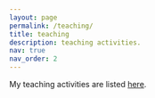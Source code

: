 ```yaml
---
layout: page
permalink: /teaching/
title: teaching
description: teaching activities.
nav: true
nav_order: 2
---
```


My teaching activities are listed [here](https://moves.rwth-aachen.de/people/quatmann/).
